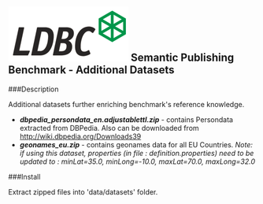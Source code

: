 ![LDBC Logo](ldbc_logo.png)
Semantic Publishing Benchmark - Additional Datasets
---------------------------------------------------

###Description

Additional datasets further enriching benchmark's reference knowledge.

* ***dbpedia_persondata_en.adjustablettl.zip*** - contains Persondata extracted from DBPedia. Also can be downloaded from http://wiki.dbpedia.org/Downloads39
* ***geonames_eu.zip*** - contains geonames data for all EU Countries. *Note: if using this dataset, properties (in file : definition.properties) need to be updated to : minLat=35.0, minLong=-10.0, maxLat=70.0, maxLong=32.0*

###Install

Extract zipped files into 'data/datasets' folder.
